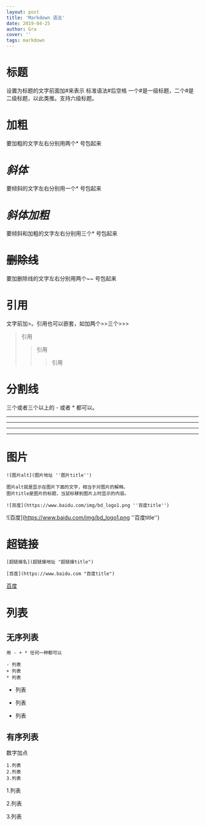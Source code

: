 ```yaml
---
layout: post
title: 'Markdown 语法'
date: 2019-04-25
author: Gra
cover: ''
tags: markdown
---
```



# 标题

设置为标题的文字前面加#来表示 标准语法#后空格
一个#是一级标题，二个#是二级标题，以此类推。支持六级标题。

# **加粗**

要加粗的文字左右分别用两个* 号包起来

# *斜体*

要倾斜的文字左右分别用一个* 号包起来

# ***斜体加粗***

要倾斜和加粗的文字左右分别用三个* 号包起来

# ~~删除线~~

要加删除线的文字左右分别用两个~~ 号包起来

# 引用

文字前加>。引用也可以嵌套，如加两个>>三个>>>

> 引用
>> 引用
>>> 引用

# 分割线

三个或者三个以上的 - 或者 * 都可以。

---
----
***
****

# 图片

```
![图片alt](图片地址 ''图片title'')

图片alt就是显示在图片下面的文字，相当于对图片的解释。
图片title是图片的标题，当鼠标移到图片上时显示的内容。

![百度](https://www.baidu.com/img/bd_logo1.png ''百度title'')
```
![百度](https://www.baidu.com/img/bd_logo1.png ''百度title'')

# 超链接

```
[超链接名](超链接地址 "超链接title")

[百度](https://www.baidu.com "百度title")
```
[百度](https://www.baidu.com "百度title")

# 列表

## 无序列表

```
用 - + * 任何一种都可以

- 列表
+ 列表
* 列表
```

- 列表

+ 列表

* 列表

## 有序列表

数字加点

```
1.列表
2.列表
3.列表
```

1.列表

2.列表

3.列表

